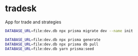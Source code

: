 # tradesk
App for trade and strategies

```bash
DATABASE_URL=file:dev.db npx prisma migrate dev --name init

DATABASE_URL=file:dev.db npx prisma generate
DATABASE_URL=file:dev.db npx prisma db pull
DATABASE_URL=file:dev.db yarn prisma:seed
```